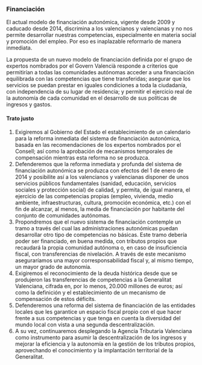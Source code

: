 ### Financiación
El actual modelo de financiación autonómica, vigente desde 2009 y caducado desde 2014, discrimina a los valencianos y valencianas y no nos permite desarrollar nuestras competencias, especialmente en materia social y promoción del empleo. Por eso es inaplazable reformarlo de manera inmediata.

La propuesta de un nuevo modelo de financiación definida por el grupo de expertos nombrados por el Govern Valencià responde a criterios que permitirían a todas las comunidades autónomas acceder a una financiación equilibrada con las competencias que tiene transferidas; asegurar que los servicios se puedan prestar en iguales condiciones a toda la ciudadanía, con independencia de su lugar de residencia; y permitir el ejercicio real de la autonomía de cada comunidad en el desarrollo de sus políticas de ingresos y gastos.

#### Trato justo
1. Exigiremos al Gobierno del Estado el establecimiento de un calendario para la reforma inmediata del sistema de financiación autonómica, basada en las recomendaciones de los expertos nombrados por el Consell; así como la aprobación de mecanismos temporales de compensación mientras esta reforma no se produzca.
2. Defenderemos que la reforma inmediata y profunda del sistema de financiación autonómica se produzca con efectos del 1 de enero de 2014 y posibilite así a los valencianos y valencianas disponer de unos servicios públicos fundamentales (sanidad, educación, servicios sociales y protección social) de calidad, y permita, de igual manera, el ejercicio de las competencias propias (empleo, vivienda, medio ambiente, infraestructuras, cultura, promoción económica, etc.) con el fin de alcanzar, al menos, la media de financiación por habitante del conjunto de comunidades autónomas.
3. Propondremos que el nuevo sistema de financiación contemple un tramo a través del cual las administraciones autonómicas puedan desarrollar otro tipo de competencias no básicas. Este tramo debería poder ser financiado, en buena medida, con tributos propios que recaudará la propia comunidad autónoma o, en caso de insuficiencia fiscal, con transferencias de nivelación. A través de este mecanismo aseguraríamos una mayor corresponsabilidad fiscal y, al mismo tiempo, un mayor grado de autonomía.
4. Exigiremos el reconocimiento de la deuda histórica desde que se produjeron las transferencias de competencias a la Generalitat Valenciana, cifrada en, por lo menos, 20.000 millones de euros; así como la definición y el establecimiento de un mecanismo de compensación de estos déficits.
5. Defenderemos una reforma del sistema de financiación de las entidades locales que les garantice un espacio fiscal propio con el que hacer frente a sus competencias y que tenga en cuenta la diversidad del mundo local con vista a una segunda descentralización.
6. A su vez, continuaremos desplegando la Agencia Tributaria Valenciana como instrumento para asumir la descentralización de los ingresos y mejorar la eficiencia y la autonomía en la gestión de los tributos propios, aprovechando el conocimiento y la implantación territorial de la Generalitat.

